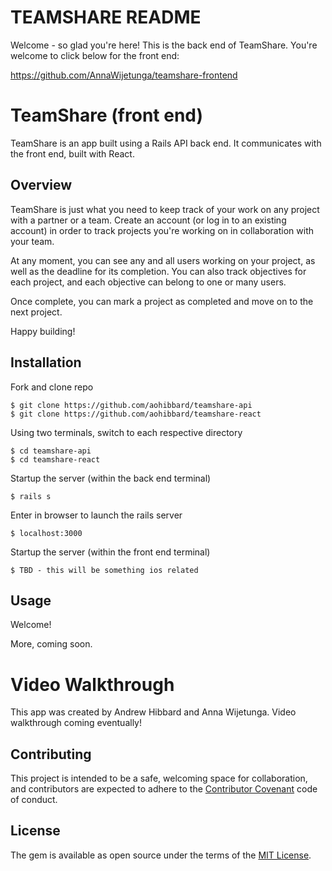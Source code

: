 # TEAMSHARE README

Welcome - so glad you're here! This is the back end of TeamShare. You're welcome to click below for the front end: 

https://github.com/AnnaWijetunga/teamshare-frontend

# TeamShare (front end)

TeamShare is an app built using a Rails API back end. It communicates with the front end, built with React.

## Overview

TeamShare is just what you need to keep track of your work on any project with a partner or a team. Create an account (or log in to an existing account) in order to track projects you're working on in collaboration with your team.

At any moment, you can see any and all users working on your project, as well as the deadline for its completion. You can also track objectives for each project, and each objective can belong to one or many users.

Once complete, you can mark a project as completed and move on to the next project.

Happy building!

## Installation

Fork and clone repo

    $ git clone https://github.com/aohibbard/teamshare-api
    $ git clone https://github.com/aohibbard/teamshare-react

Using two terminals, switch to each respective directory

    $ cd teamshare-api
    $ cd teamshare-react

Startup the server (within the back end terminal)

    $ rails s

Enter in browser to launch the rails server

    $ localhost:3000

Startup the server (within the front end terminal)

    $ TBD - this will be something ios related

## Usage

Welcome!

More, coming soon.

# Video Walkthrough

This app was created by Andrew Hibbard and Anna Wijetunga. Video walkthrough coming eventually!

## Contributing

This project is intended to be a safe, welcoming space for collaboration, and contributors are expected to adhere to the [Contributor Covenant](http://contributor-covenant.org) code of conduct.

## License

The gem is available as open source under the terms of the [MIT License](https://opensource.org/licenses/MIT).
